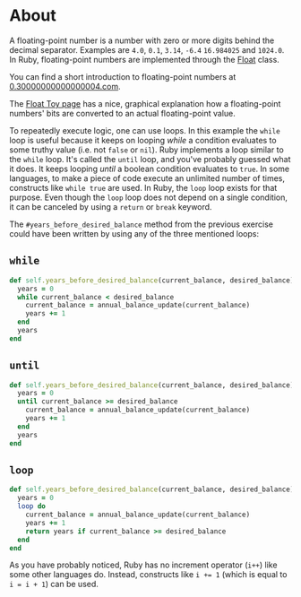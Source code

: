 # About

A floating-point number is a number with zero or more digits behind the decimal separator. Examples are `4.0`, `0.1`, `3.14`, `-6.4` `16.984025` and `1024.0`. In Ruby, floating-point numbers are implemented through the [Float](https://ruby-doc.org/core-2.7.0/Float.html) class.

You can find a short introduction to floating-point numbers at [0.30000000000000004.com][0.30000000000000004.com].

The [Float Toy page][evanw.github.io-float-toy] has a nice, graphical explanation how a floating-point numbers' bits are converted to an actual floating-point value.

To repeatedly execute logic, one can use loops. In this example the `while` loop is useful because it keeps on looping _while_ a condition evaluates to some truthy value (i.e. not `false` or `nil`). Ruby implements a loop similar to the `while` loop. It's called the `until` loop, and you've probably guessed what it does. It keeps looping _until_ a boolean condition evaluates to `true`. In some languages, to make a piece of code execute an unlimited number of times, constructs like `while true` are used. In Ruby, the `loop` loop exists for that purpose. Even though the `loop` loop does not depend on a single condition, it can be canceled by using a `return` or `break` keyword.

The `#years_before_desired_balance` method from the previous exercise could have been written by using any of the three mentioned loops:

## `while`

```ruby
def self.years_before_desired_balance(current_balance, desired_balance)
  years = 0
  while current_balance < desired_balance
    current_balance = annual_balance_update(current_balance)
    years += 1
  end
  years
end
```

## `until`

```ruby
def self.years_before_desired_balance(current_balance, desired_balance)
  years = 0
  until current_balance >= desired_balance
    current_balance = annual_balance_update(current_balance)
    years += 1
  end
  years
end
```

## `loop`

```ruby
def self.years_before_desired_balance(current_balance, desired_balance)
  years = 0
  loop do
    current_balance = annual_balance_update(current_balance)
    years += 1
    return years if current_balance >= desired_balance
  end
end
```

As you have probably noticed, Ruby has no increment operator (`i++`) like some other languages do. Instead, constructs like `i += 1` (which is equal to `i = i + 1`) can be used.

[0.30000000000000004.com]: https://0.30000000000000004.com/
[evanw.github.io-float-toy]: https://evanw.github.io/float-toy/
